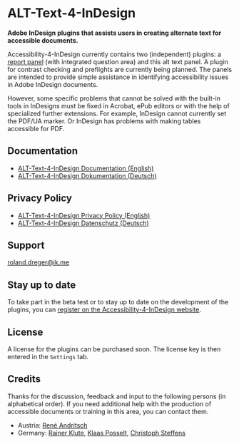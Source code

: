 # ALT-Text-4-InDesign
**Adobe InDesign plugins that assists users in creating alternate text for accessible documents.**

Accessibility-4-InDesign currently contains two (independent) plugins: a [report panel](https://github.com/RolandDreger/accessibility-4-indesign) (with integrated question area) and this alt text panel. A plugin for contrast checking and preflights are currently being planned. The panels are intended to provide simple assistance in identifying accessibility issues in Adobe InDesign documents. 

However, some specific problems that cannot be solved with the built-in tools in InDesigns must be fixed in Acrobat, ePub editors or with the help of specialized further extensions. For example, InDesign cannot currently set the PDF/UA marker. Or InDesign has problems with making tables accessible for PDF.

## Documentation

- [ALT-Text-4-InDesign Documentation (English)](./Documentation/alt-text-4-indesign_documentation.en.md)
- [ALT-Text-4-InDesign Dokumentation (Deutsch)](./Documentation/alt-text-4-indesign_documentation.de.md)

## Privacy Policy

- [ALT-Text-4-InDesign Privacy Policy (English)](./Privacy_Policy/alt-text-4-indesign_privacy_policy.en.md)
- [ALT-Text-4-InDesign Datenschutz (Deutsch)](./Privacy_Policy/alt-text-4-indesign_privacy_policy.de.md)

## Support

roland.dreger@ik.me

## Stay up to date

To take part in the beta test or to stay up to date on the development of the plugins, you can [register on the Accessibility-4-InDesign website](https://rolanddreger.github.io/accessibility-4-indesign/).


## License

A license for the plugins can be purchased soon. The license key is then entered in the `Settings` tab.

## Credits

Thanks for the discussion, feedback and input to the following persons (in alphabetical order). If you need additional help with the production of accessible documents or training in this area, you can contact them.
- Austria: [René Andritsch](https://reneandritsch.com/)
- Germany: [Rainer Klute](https://klute.io/), [Klaas Posselt](https://einmanncombo.de/), [Christoph Steffens](https://www.satzkiste.de/) 
